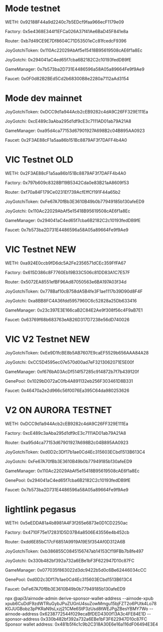 # Mode testnet

WETH: 0x92188F44a9d2240c7b5EDcf9faa966ecF1179e09

Factory: 0x5e4368E344f1EFCa026A37f41Ae6BaD45F841e8a

Router: 0xb7d49CE9E7Df8604C71D53501eCc81fcedcF9396

JoyGotchiToken: 0x110Ac22029AbAf5e15418B95619508cAE6f1a8Ec

JoyGotchi: 0x294041aC4ed65f7cba6B2182C2c10193fedDB9fE

GameManager: 0x7b573ba2D731E4486596a58A05a89664Fe9f9Ae9

Faucet: 0x0F0d82B2BEd5Cd2b68300B8e2280a7112aAd3154

# Mode dev mainnet

JoyGotchiToken: 0xDCC9d1a944Acb2cEB9282c4dA9C26FF329E111Ea

JoyGotchi: 0xcE489c3aAba295d1df9cE3c7111AD01ab79A21A8

GameManager: 0xa95d4ca77153d67901927A698B2c04B895AA0923

Faucet: 0x2F3AE88cF1a5aa86b151Bc8879AF3f7DAFF4b4A0

# VIC Testnet OLD

WETH: 0x2F3AE88cF1a5aa86b151Bc8879AF3f7DAFF4b4A0

Factory: 0x797b609c8328Bf19B5342Cda0e83B21aA8609f53

Router: 0xf70a84F179Ce0231Ef739AcfEffCf191F44a65b2

JoyGotchiToken: 0xFe67A70fBb3E3610B49b0b77949185b130afeED9

JoyGotchi: 0x110Ac22029AbAf5e15418B95619508cAE6f1a8Ec

GameManager: 0x294041aC4ed65f7cba6B2182C2c10193fedDB9fE

Faucet: 0x7b573ba2D731E4486596a58A05a89664Fe9f9Ae9

# VIC Testnet NEW

WETH: 0xa924E0ccb9fD6dc5A2Fe2356571dCEc359FfFA67

Factory: 0x615D386c8F7760Eb19B33C506c81DD83A1C7E57F

Router: 0x5072EA8551efBF96Ad87050563e6BA197A03f34d

JoyGotchiToken: 0x778Baf10cB758dA5B4fe3F1ae1117b39D90d8F4F

JoyGotchi: 0xa8BB8FC4A36fdd5957960C6c52828a25Db633416

GameManager: 0x23c397E3E166caB2C84E2Ae9f308f56c4F9aB7E1

Faucet: 0x63769f68b683763eAB26D317D7238e56dD740026

# VIC V2 Testnet NEW

JoyGotchiToken: 0xEe9D1fcBE8b5AB7607E9caEF5529b656AAA84A28

JoyGotchi: 0xCC5D4595ec07e570d00ad7eF3213062071E5E00f

GameManager: 0xf676bA03AcDf514f57285c914872b7f7b439120f

GenePool: 0x1029bD072aC0fb4A891132eb256F303461D8B331

Faucet: 0x46470a2e2d966c56f0076Ea395C64da980253626

# V2 ON AURORA TESTNET

WETH: 0xDCC9d1a944Acb2cEB9282c4dA9C26FF329E111Ea

Factory: 0xcE489c3aAba295d1df9cE3c7111AD01ab79A21A8

Router: 0xa95d4ca77153d67901927A698B2c04B895AA0923

JoyGotchiToken: 0xd0D2c3Df17b1ae0Cd4Ec315603ECbd1513B613C4

JoyGotchi: 0xFe67A70fBb3E3610B49b0b77949185b130afeED9

GameManager: 0x110Ac22029AbAf5e15418B95619508cAE6f1a8Ec

GenePool: 0x294041aC4ed65f7cba6B2182C2c10193fedDB9fE

Faucet: 0x7b573ba2D731E4486596a58A05a89664Fe9f9Ae9

# lightlink pegasus

WETH: 0x5eEDDA81a4b8981A4F3f265e6873e0D1CD2250ac

Factory: 0x4710F75e172831D5D37B4a8506E43556e4b452cb

Router: 0xdd6E85bC17cF6851A9919A19E5f354Af0D312A6B

JoyGotchiToken: 0xb386855C0845156747ab14153Cf19FBb7b8fe497

JoyGotchi: 0x330b482bf392a732a6EBe1bF3F622947D10c87FC

GameManager: 0x077035f863022d3dc9422b5d0c6Be62446034cCC

GenePool: 0xd0D2c3Df17b1ae0Cd4Ec315603ECbd1513B613C4

Faucet: 0xFe67A70fBb3E3610B49b0b77949185b130afeED9

npx @api3/airnode-admin derive-sponsor-wallet-address --airnode-xpub xpub6CuDdF9zdWTRuGybJPuZUGnU4suZowMmgu15bjFZT2o6PUtk4Lo78KGJUGBobz3pPKRaN9sLxzj21CMe6StP3zUsd8tWEJPgZBesYBMY7Wo --airnode-address 0x6238772544f029ecaBfDED4300f13A3c4FE84E1D --sponsor-address 0x330b482bf392a732a6EBe1bF3F622947D10c87FC
Sponsor wallet address: 0x481b5f4c1c9b2C318A30E6e16a116dF06494E3E4
